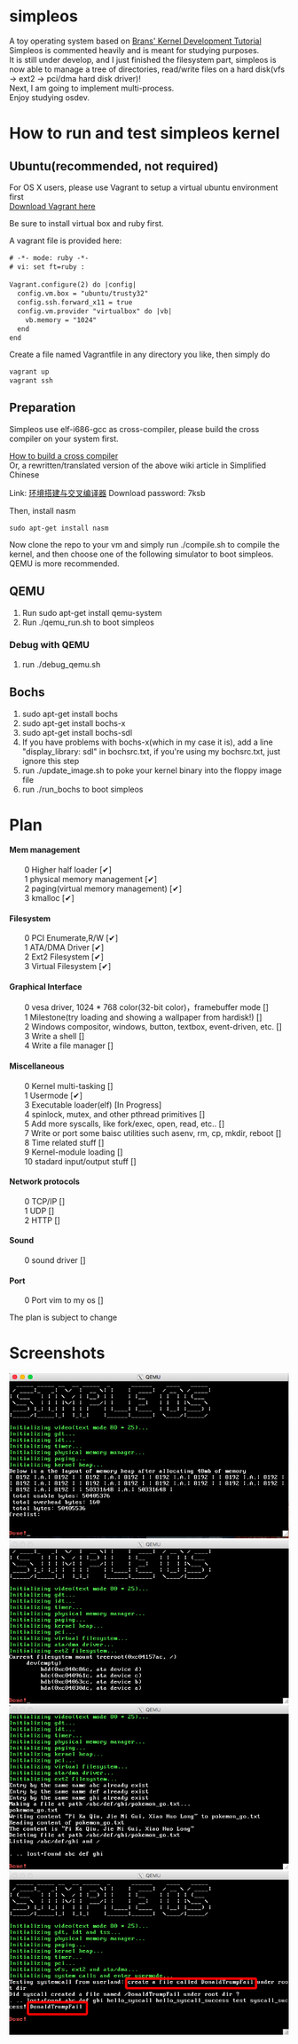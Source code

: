 # simpleos
A toy operating system based on <a href = "http://www.osdever.net/bkerndev/Docs/title.htm"> Brans' Kernel Development Tutorial</a>  
Simpleos is commented heavily and is meant for studying purposes.  
It is still under develop, and I just finished the filesystem part, simpleos is now able to manage a tree of directories, read/write files on a hard disk(vfs -> ext2 -> pci/dma hard disk driver)!  
Next, I am going to implement multi-process.  
Enjoy studying osdev.  

# How to run and test simpleos kernel

## Ubuntu(recommended, not required)
For OS X users, please use Vagrant to setup a virtual ubuntu environment first  
<a href = "https://www.vagrantup.com/downloads.html"> Download Vagrant here</a>

Be sure to install virtual box and ruby first.  

A vagrant file is provided here:  
```
# -*- mode: ruby -*-
# vi: set ft=ruby :

Vagrant.configure(2) do |config|
  config.vm.box = "ubuntu/trusty32"
  config.ssh.forward_x11 = true
  config.vm.provider "virtualbox" do |vb|
    vb.memory = "1024"
  end
end
```
Create a file named Vagrantfile in any directory you like, then simply do
```
vagrant up
vagrant ssh
```

## Preparation
Simpleos use elf-i686-gcc as cross-compiler, please build the cross compiler on your system first.

<a href = "http://wiki.osdev.org/GCC_Cross-Compiler">How to build a cross compiler</a>  
Or, a rewritten/translated version of the above wiki article in Simplified Chinese  

Link: <a href = "http://pan.baidu.com/s/1hsg6AEg">环境搭建与交叉编译器</a> Download password: 7ksb  

Then, install nasm 
```
sudo apt-get install nasm
```

Now clone the repo to your vm and simply run ./compile.sh to compile the kernel, and then choose one of the following simulator to boot simpleos. QEMU is more recommended.

## QEMU
1.  Run sudo apt-get install qemu-system
2.  Run ./qemu_run.sh to boot simpleos


### Debug with QEMU
1. run ./debug_qemu.sh

## Bochs
1.  sudo apt-get install bochs
2.  sudo apt-get install bochs-x
3.  sudo apt-get install bochs-sdl
4.  If you have problems with bochs-x(which in my case it is), add a line "display_library: sdl" in bochsrc.txt, if you're using my bochsrc.txt, just ignore this step
5.  run ./update_image.sh to poke your kernel binary into the floppy image file
6.  run ./run_bochs to boot simpleos


# Plan
#### Mem management  
&#160; &#160; &#160; &#160;0 Higher half loader                [✔]  
&#160; &#160; &#160; &#160;1 physical memory management        [✔]  
&#160; &#160; &#160; &#160;2 paging(virtual memory management) [✔]  
&#160; &#160; &#160; &#160;3 kmalloc                           [✔]  

#### Filesystem  
&#160; &#160; &#160; &#160;0 PCI Enumerate,R/W     [✔]  
&#160; &#160; &#160; &#160;1 ATA/DMA Driver        [✔]  
&#160; &#160; &#160; &#160;2 Ext2 Filesystem       [✔]  
&#160; &#160; &#160; &#160;3 Virtual Filesystem    [✔]  

#### Graphical Interface  
&#160; &#160; &#160; &#160;0 vesa driver, 1024 * 768 color(32-bit color)，framebuffer mode          []  
&#160; &#160; &#160; &#160;1 Milestone(try loading and showing a wallpaper from hardisk!)           []  
&#160; &#160; &#160; &#160;2 Windows compositor, windows, button, textbox, event-driven, etc.       []  
&#160; &#160; &#160; &#160;3 Write a shell                                                          []  
&#160; &#160; &#160; &#160;4 Write a file manager                                                   []  

#### Miscellaneous  
&#160; &#160; &#160; &#160;0 Kernel multi-tasking                                                   []  
&#160; &#160; &#160; &#160;1 Usermode                                                               [✔]  
&#160; &#160; &#160; &#160;3 Executable loader(elf)                                                 [In Progress]  
&#160; &#160; &#160; &#160;4 spinlock, mutex, and other pthread primitives                          []  
&#160; &#160; &#160; &#160;5 Add more syscalls, like fork/exec, open, read, etc..                   []  
&#160; &#160; &#160; &#160;7 Write or port some baisc utilities such asenv, rm, cp, mkdir, reboot   []  
&#160; &#160; &#160; &#160;8 Time related stuff                                                     []  
&#160; &#160; &#160; &#160;9 Kernel-module loading                                                  []  
&#160; &#160; &#160; &#160;10 stadard input/output stuff                                            []  

#### Network protocols  
&#160; &#160; &#160; &#160;0 TCP/IP                []  
&#160; &#160; &#160; &#160;1 UDP                   []  
&#160; &#160; &#160; &#160;2 HTTP                  []  

#### Sound  
&#160; &#160; &#160; &#160;0 sound driver          []

#### Port  
&#160; &#160; &#160; &#160;0 Port vim to my os     []

The plan is subject to change  

# Screenshots  
![Alt text](/os_screenshots/ss3.png?raw=true "ss3")
![Alt text](/os_screenshots/ss5.png?raw=true "ss5")
![Alt text](/os_screenshots/ss6.png?raw=true "ss6")
![Alt text](/os_screenshots/ss7.png?raw=true "ss7")

